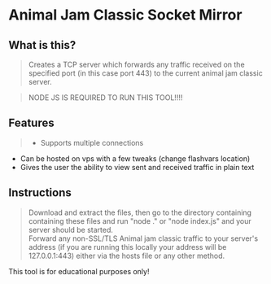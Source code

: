 # Animal Jam Classic Socket Mirror

## What is this?

> Creates a TCP server which forwards any traffic received on the specified port (in this case port 443) to the current animal jam classic server.                   
           
>NODE JS IS REQUIRED TO RUN THIS TOOL!!!!

## Features

> - Supports multiple connections             
- Can be hosted on vps with a few tweaks (change flashvars location)    
- Gives the user the ability to view sent and received traffic in plain text    


## Instructions

> Download and extract the files, then go to the directory containing containing these files and run "node ." or "node index.js" and your server should be started.     
Forward any non-SSL/TLS Animal jam classic traffic to your server's address (if you are running this locally your address will be 127.0.0.1:443) either via the hosts file or any other method.


This tool is for educational purposes only!
